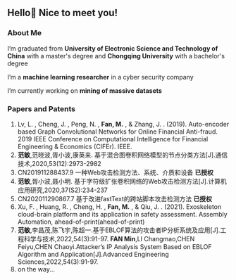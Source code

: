 ## Hello👋 Nice to meet you!

### About Me

I’m graduated from **University of Electronic Science and Technology of China** with a master's degree and **Chongqing University** with a bachelor's degree

I’m a **machine learning researcher** in a cyber security company

I’m currently working on **mining of massive datasets**


### Papers and Patents
1. Lv, L. ,  Cheng, J. ,  Peng, N. , **Fan, M.** , &  Zhang, J. . (2019). Auto-encoder based Graph Convolutional Networks for Online Financial Anti-fraud. 2019 IEEE Conference on Computational Intelligence for Financial Engineering & Economics (CIFEr). IEEE.
2. **范敏**,范晓波,胥小波,康英来. 基于混合图卷积网络模型的节点分类方法[J].通信技术,2020,53(12):2973-2982
3. CN201911288437.9  一种Web攻击检测方法、系统、介质和设备  **已授权**
4. **范敏**,胥小波,聂小明. 基于字符级扩张卷积网络的Web攻击检测方法[J].计算机应用研究,2020,37(S2):234-237
6. CN202011290867.7  基于改进fastText的跨站脚本攻击检测方法  **已授权**
9. Xu, F. ,  Huang, R. ,  Cheng, H. , **Fan, M.** , &  Qiu, J. . (2021). Exoskeleton cloud-brain platform and its application in safety assessment. Assembly Automation, ahead-of-print(ahead-of-print)
10. **范敏**,李昌茂,陈飞宇,陈超一.基于EBLOF算法的攻击者IP分析系统及应用[J].工程科学与技术,2022,54(3):91-97. **FAN Min**,LI Changmao,CHEN Feiyu,CHEN Chaoyi.Attacker’s IP Analysis System Based on EBLOF Algorithm and Application[J].Advanced Engineering Sciences,2022,54(3):91-97.
11. on the way...
<!--
**CEfanmin/CEfanmin** is a ✨ _special_ ✨ repository because its `README.md` (this file) appears on your GitHub profile.

Here are some ideas to get you started:

- 🔭 I’m currently working on ...
- 🌱 I’m currently learning ...
- 👯 I’m looking to collaborate on ...
- 🤔 I’m looking for help with ...
- 💬 Ask me about ...
- 📫 How to reach me: ...
- 😄 Pronouns: ...
- ⚡ Fun fact: ...
-->
